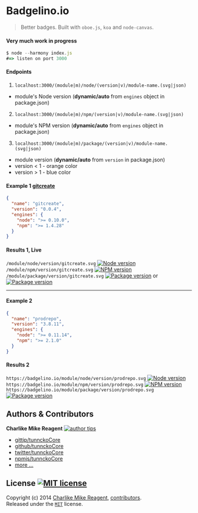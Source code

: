 # Badgelino.io
> Better badges. Built with `oboe.js`, `koa` and `node-canvas`.

#### Very much work in progress
```js
$ node --harmony index.js
#=> listen on port 3000
```

#### Endpoints
1. `localhost:3000/(module|m)/node/(version|v)/module-name.(svg|json)`
  + module's Node version (**dynamic/auto** from `engines` object in package.json)
2. `localhost:3000/(module|m)/npm/(version|v)/module-name.(svg|json)`
  + module's NPM version (**dynamic/auto** from `engines` object in package.json)
3. `localhost:3000/(module|m)/package/(version|v)/module-name.(svg|json)`
  + module version (**dynamic/auto** from `version` in package.json)
  + version < 1 - orange color
  + version > 1 - blue color

#### Example 1 [gitcreate](https://npmjs.org/package/gitcreate)
```json
{
  "name": "gitcreate",
  "version": "0.0.4",
  "engines": {
    "node": ">= 0.10.0",
    "npm": ">= 1.4.28"
  }
}
```
#### Results 1, Live
`/module/node/version/gitcreate.svg` [![Node version][1badgelino-image-node]][1node-website-url]  
`/module/npm/version/gitcreate.svg` [![NPM version][1badgelino-image-npm]][1npm-website-url]  
`/module/package/version/gitcreate.svg` [![Package version][1badgelino-image-package]][1npm-package-url] or [![Package version][1badgelino-image-package2]][1npm-package-url]

[1badgelino-image-node]: http://95.87.211.169:3000/module/node/version/gitcreate.svg
[1node-website-url]: http://95.87.211.169:3000/module/node/version/gitcreate.svg
[1badgelino-image-npm]: http://95.87.211.169:3000/module/npm/version/gitcreate.svg
[1npm-website-url]: http://95.87.211.169:3000/module/npm/version/gitcreate.svg
[1badgelino-image-package]: http://95.87.211.169:3000/module/package/version/gitcreate.svg
[1badgelino-image-package2]: http://img.shields.io/badge/version-0.0.4-orange.svg
[1npm-package-url]: http://95.87.211.169:3000/module/package/version/gitcreate.svg

***

#### Example 2
```json
{
  "name": "prodrepo",
  "version": "3.8.11",
  "engines": {
    "node": ">= 0.11.14",
    "npm": ">= 2.1.0"
  }
}
```
#### Results 2
`https://badgelino.io/module/node/version/prodrepo.svg` [![Node version][2badgelino-image-node]][2node-website-url]  
`https://badgelino.io/module/npm/version/prodrepo.svg` [![NPM version][2badgelino-image-npm]][2npm-website-url]  
`https://badgelino.io/module/package/version/prodrepo.svg` [![Package version][2badgelino-image-package]][2npm-package-url]


[2badgelino-image-node]: http://img.shields.io/badge/node-%3E=%200.11.14-orange.svg
[2node-website-url]: https://nodejs.org/
[2badgelino-image-npm]: http://img.shields.io/badge/npm-%3E=%202.1.0-blue.svg
[2npm-website-url]: https://npmjs.org/
[2badgelino-image-package]: http://img.shields.io/badge/prodrepo-v3.8.11-blue.svg
[2npm-package-url]: https://npmjs.org/package/prodrepo









## Authors & Contributors

**Charlike Mike Reagent** [![author tips][author-gittip-img]][author-gittip]
+ [gittip/tunnckoCore][author-gittip]
+ [github/tunnckoCore][author-github]
+ [twitter/tunnckoCore][author-twitter]
+ [npmjs/tunnckoCore][author-npmjs]
+ [more ...][author-more]

## License [![MIT license][license-img]][license-url]
Copyright (c) 2014 [Charlike Mike Reagent][author-website], [contributors](https://github.com/tunnckoCore/coreflow-templates/graphs/contributors).  
Released under the [`MIT`][license-url] license.



[downloads-img]: http://img.shields.io/npm/dm/coreflow-templates.svg
[npm-required-version-img]: http://img.shields.io/badge/npm-%3E=%201.4.28-blue.svg
[node-required-version-img]: https://img.shields.io/node/v/coreflow-templates.svg
[node-required-version-url]: http://nodejs.org/download/

[npmjs-url]: http://npm.im/coreflow-templates
[npmjs-fury]: https://badge.fury.io/js/coreflow-templates.svg
[npmjs-shields]: https://img.shields.io/npm/v/coreflow-templates.svg
[npmjs-install]: https://nodei.co/npm/coreflow-templates.svg?mini=true

[coveralls-url]: https://coveralls.io/r/tunnckoCore/coreflow-templates?branch=master
[coveralls-shields]: https://img.shields.io/coveralls/tunnckoCore/coreflow-templates.svg

[license-url]: https://github.com/tunnckoCore/coreflow-templates/blob/master/license.md
[license-img]: http://img.shields.io/badge/license-MIT-blue.svg

[travis-url]: https://travis-ci.org/tunnckoCore/coreflow-templates
[travis-img]: https://travis-ci.org/tunnckoCore/coreflow-templates.svg?branch=master

[depstat-url]: https://david-dm.org/tunnckoCore/coreflow-templates
[depstat-img]: https://david-dm.org/tunnckoCore/coreflow-templates.svg

[ferver-img]: http://img.shields.io/badge/using-ferver-585858.svg
[ferver-url]: https://github.com/jonathanong/ferver

[author-gittip-img]: http://img.shields.io/gittip/tunnckoCore.svg
[author-gittip]: https://www.gittip.com/tunnckoCore
[author-github]: https://github.com/tunnckoCore
[author-twitter]: https://twitter.com/tunnckoCore
[author-website]: http://www.whistle-bg.tk
[author-npmjs]: https://npmjs.org/~tunnckocore
[author-more]: http://j.mp/1stW47C

[cobody-url]: https://github.com/tj/co-body
[mocha-url]: https://github.com/tj/mocha
[rawbody-url]: https://github.com/stream-utils/raw-body
[multer-url]: https://github.com/expressjs/multer
[express-url]: https://github.com/strongloop/express
[formidable-url]: https://github.com/felixge/node-formidable
[co-url]: https://github.com/tj/co
[extend-url]: https://github.com/justmoon/node-extend
[csp-report]: https://mathiasbynens.be/notes/csp-reports
